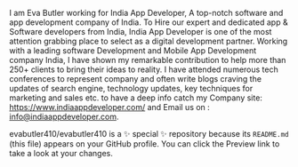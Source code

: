 I am  Eva Butler working for India App Developer, A top-notch software and app development company of India. To Hire our expert and dedicated app & Software developers from India, India App Developer  is one of the most  attention grabbing place to select as a digital development partner. Working with a leading software Development and Mobile App Development  company  India, I have shown my remarkable contribution to help more than 250+ clients to bring their ideas to reality. I have attended numerous  tech conferences to represent company and often write blogs  craving the updates of search engine, technology updates, key  techniques for marketing and sales etc. to have a deep info catch my Company site:  https://www.indiaappdeveloper.com/  and Email us on : info@indiaappdeveloper.com.

evabutler410/evabutler410 is a ✨ special ✨ repository because its `README.md` (this file) appears on your GitHub profile.
You can click the Preview link to take a look at your changes.
